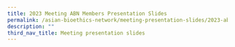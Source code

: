 ```yaml
---
title: 2023 Meeting ABN Members Presentation Slides
permalink: /asian-bioethics-network/meeting-presentation-slides/2023-abn-slides/
description: ""
third_nav_title: Meeting presentation slides
---
```

